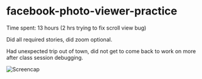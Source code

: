 facebook-photo-viewer-practice
==============================


Time spent: 13 hours (2 hrs trying to fix scroll view bug)

Did all required stories, did zoom optional.

Had unexpected trip out of town, did not get to come back to work on more after class session debugging. 


![Screencap](facebookphotoviewertest.gif)
